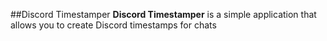 ##Discord Timestamper
**Discord Timestamper** is a simple application that allows you to create Discord timestamps for chats
